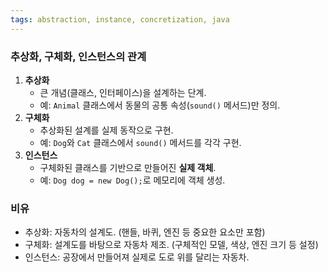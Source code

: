 ```yaml
---
tags: abstraction, instance, concretization, java
---
```

### **추상화, 구체화, 인스턴스의 관계**

1. **추상화**
    - 큰 개념(클래스, 인터페이스)을 설계하는 단계.
    - 예: `Animal` 클래스에서 동물의 공통 속성(`sound()` 메서드)만 정의.
2. **구체화**
    - 추상화된 설계를 실제 동작으로 구현.
    - 예: `Dog`와 `Cat` 클래스에서 `sound()` 메서드를 각각 구현.
3. **인스턴스**
    - 구체화된 클래스를 기반으로 만들어진 **실제 객체**.
    - 예: `Dog dog = new Dog();`로 메모리에 객체 생성.

### **비유**
- 추상화: 자동차의 설계도. (핸들, 바퀴, 엔진 등 중요한 요소만 포함)
- 구체화: 설계도를 바탕으로 자동차 제조. (구체적인 모델, 색상, 엔진 크기 등 설정)
- 인스턴스: 공장에서 만들어져 실제로 도로 위를 달리는 자동차.